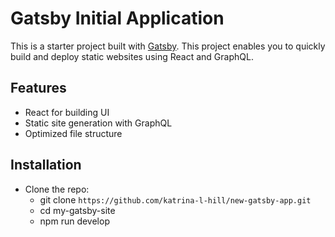 # Gatsby Initial Application

This is a starter project built with [Gatsby](https://www.gatsbyjs.com/). This project enables you to quickly build and deploy static websites using React and GraphQL.

## Features

- React for building UI
- Static site generation with GraphQL
- Optimized file structure

## Installation

- Clone the repo:
  - git clone `https://github.com/katrina-l-hill/new-gatsby-app.git`
  - cd my-gatsby-site
  - npm run develop